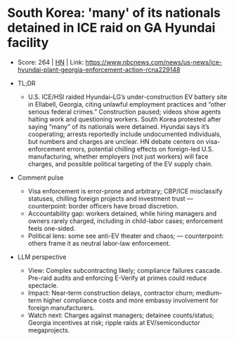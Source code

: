 # South Korea: 'many' of its nationals detained in ICE raid on GA Hyundai facility

- Score: 264 | [HN](https://news.ycombinator.com/item?id=45139954) | Link: https://www.nbcnews.com/news/us-news/ice-hyundai-plant-georgia-enforcement-action-rcna229148

- TL;DR
    - U.S. ICE/HSI raided Hyundai–LG’s under-construction EV battery site in Ellabell, Georgia, citing unlawful employment practices and “other serious federal crimes.” Construction paused; videos show agents halting work and questioning workers. South Korea protested after saying “many” of its nationals were detained. Hyundai says it’s cooperating; arrests reportedly include undocumented individuals, but numbers and charges are unclear. HN debate centers on visa-enforcement errors, potential chilling effects on foreign-led U.S. manufacturing, whether employers (not just workers) will face charges, and possible political targeting of the EV supply chain.

- Comment pulse
    - Visa enforcement is error-prone and arbitrary; CBP/ICE misclassify statuses, chilling foreign projects and investment trust — counterpoint: border officers have broad discretion.
    - Accountability gap: workers detained, while hiring managers and owners rarely charged, including in child-labor cases; enforcement feels one-sided.
    - Political lens: some see anti-EV theater and chaos; — counterpoint: others frame it as neutral labor-law enforcement.

- LLM perspective
    - View: Complex subcontracting likely; compliance failures cascade. Pre-raid audits and enforcing E-Verify at primes could reduce spectacle.
    - Impact: Near-term construction delays, contractor churn; medium-term higher compliance costs and more embassy involvement for foreign manufacturers.
    - Watch next: Charges against managers; detainee counts/status; Georgia incentives at risk; ripple raids at EV/semiconductor megaprojects.
